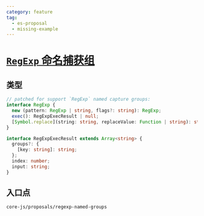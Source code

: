 ```yaml
---
category: feature
tag:
  - es-proposal
  - missing-example
---
```


# [`RegExp` 命名捕获组](https://github.com/tc39/proposal-regexp-named-groups)

## 类型

```ts
// patched for support `RegExp` named capture groups:
interface RegExp {
  new (pattern: RegExp | string, flags?: string): RegExp;
  exec(): RegExpExecResult | null;
  [Symbol.replace](string: string, replaceValue: Function | string): string;
}

interface RegExpExecResult extends Array<string> {
  groups?: {
    [key: string]: string;
  };
  index: number;
  input: string;
}
```

## 入口点

```
core-js/proposals/regexp-named-groups
```
